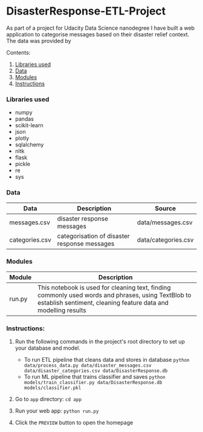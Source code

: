 # DisasterResponse-ETL-Project

As part of a project for Udacity Data Science nanodegree I have built a web application to categorise messages based on their disaster relief context. The data was provided by 


Contents:
1. [Libraries used](#libraries-used)
2. [Data](#data)
3. [Modules](#modules)
4. [Instructions](#instructions)

### **Libraries used**
* numpy
* pandas
* scikit-learn
* json
* plotly
* sqlalchemy
* nltk
* flask
* pickle
* re
* sys

### **Data**
|      Data       |             Description                      |                    Source                      |
|-----------------|----------------------------------------------|------------------------------------------------|
|   messages.csv  |   disaster response messages   | data/messages.csv |
|   categories.csv   |   categorisation of disaster response messages                | data/categories.csv |

### **Modules**
|   Module      | Description |
|---|---|
| run.py | This notebook is used for cleaning text, finding commonly used words and phrases, using TextBlob to establish sentiment, cleaning feature data and modelling results |

### **Instructions**:
1. Run the following commands in the project's root directory to set up your database and model.

    - To run ETL pipeline that cleans data and stores in database
        `python data/process_data.py data/disaster_messages.csv data/disaster_categories.csv data/DisasterResponse.db`
    - To run ML pipeline that trains classifier and saves
        `python models/train_classifier.py data/DisasterResponse.db models/classifier.pkl`

2. Go to `app` directory: `cd app`

3. Run your web app: `python run.py`

4. Click the `PREVIEW` button to open the homepage
